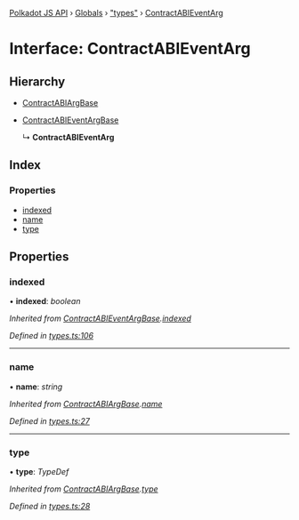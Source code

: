 [Polkadot JS API](../README.md) › [Globals](../globals.md) › ["types"](../modules/_types_.md) › [ContractABIEventArg](_types_.contractabieventarg.md)

# Interface: ContractABIEventArg

## Hierarchy

* [ContractABIArgBase](_types_.contractabiargbase.md)

* [ContractABIEventArgBase](_types_.contractabieventargbase.md)

  ↳ **ContractABIEventArg**

## Index

### Properties

* [indexed](_types_.contractabieventarg.md#indexed)
* [name](_types_.contractabieventarg.md#name)
* [type](_types_.contractabieventarg.md#type)

## Properties

###  indexed

• **indexed**: *boolean*

*Inherited from [ContractABIEventArgBase](_types_.contractabieventargbase.md).[indexed](_types_.contractabieventargbase.md#indexed)*

*Defined in [types.ts:106](https://github.com/polkadot-js/api/blob/8379689eaa/packages/api-contract/src/types.ts#L106)*

___

###  name

• **name**: *string*

*Inherited from [ContractABIArgBase](_types_.contractabiargbase.md).[name](_types_.contractabiargbase.md#name)*

*Defined in [types.ts:27](https://github.com/polkadot-js/api/blob/8379689eaa/packages/api-contract/src/types.ts#L27)*

___

###  type

• **type**: *TypeDef*

*Inherited from [ContractABIArgBase](_types_.contractabiargbase.md).[type](_types_.contractabiargbase.md#type)*

*Defined in [types.ts:28](https://github.com/polkadot-js/api/blob/8379689eaa/packages/api-contract/src/types.ts#L28)*

